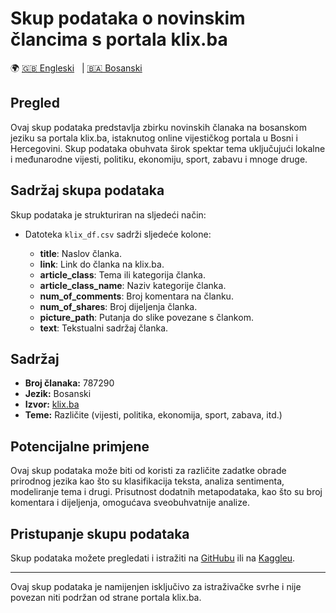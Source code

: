 # Skup podataka o novinskim člancima s portala klix.ba
🌍 [🇬🇧 Engleski](https://github.com/Seferovic8/Bosnian-News-Articles-Dataset-from-klix.ba/blob/main/README.md) &nbsp; | [🇧🇦 Bosanski](https://github.com/Seferovic8/Bosnian-News-Articles-Dataset-from-klix.ba/blob/main/bs/README.md) &nbsp;

## Pregled

Ovaj skup podataka predstavlja zbirku novinskih članaka na bosanskom jeziku sa portala klix.ba, istaknutog online vijestičkog portala u Bosni i Hercegovini. Skup podataka obuhvata širok spektar tema uključujući lokalne i međunarodne vijesti, politiku, ekonomiju, sport, zabavu i mnoge druge.

## Sadržaj skupa podataka

Skup podataka je strukturiran na sljedeći način:

- Datoteka `klix_df.csv` sadrži sljedeće kolone:

  - **title**: Naslov članka.
  - **link**: Link do članka na klix.ba.
  - **article_class**: Tema ili kategorija članka.
  - **article_class_name**: Naziv kategorije članka.
  - **num_of_comments**: Broj komentara na članku.
  - **num_of_shares**: Broj dijeljenja članka.
  - **picture_path**: Putanja do slike povezane s člankom.
  - **text**: Tekstualni sadržaj članka.

## Sadržaj

  - **Broj članaka:** 787290
  - **Jezik:** Bosanski
  - **Izvor:** [klix.ba](https://www.klix.ba)
  - **Teme:** Različite (vijesti, politika, ekonomija, sport, zabava, itd.)

## Potencijalne primjene

Ovaj skup podataka može biti od koristi za različite zadatke obrade prirodnog jezika kao što su klasifikacija teksta, analiza sentimenta, modeliranje tema i drugi. Prisutnost dodatnih metapodataka, kao što su broj komentara i dijeljenja, omogućava sveobuhvatnije analize.

## Pristupanje skupu podataka

Skup podataka možete pregledati i istražiti na [GitHubu](https://github.com/Seferovic8/Bosnian-News-Articles-Dataset-from-klix.ba) ili na [Kaggleu](https://www.kaggle.com/datasets/salihseferovic/bosnian-news-articles-dataset-from-klixba).

---

Ovaj skup podataka je namijenjen isključivo za istraživačke svrhe i nije povezan niti podržan od strane portala klix.ba.
